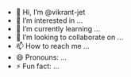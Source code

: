 - 👋 Hi, I’m @vikrant-jet
- 👀 I’m interested in ...
- 🌱 I’m currently learning ...
- 💞️ I’m looking to collaborate on ...
- 📫 How to reach me ...
- 😄 Pronouns: ...
- ⚡ Fun fact: ...

<!---
vikrant-jet/vikrant-jet is a ✨ special ✨ repository because its `README.md` (this file) appears on your GitHub profile.
You can click the Preview link to take a look at your changes.
--->
